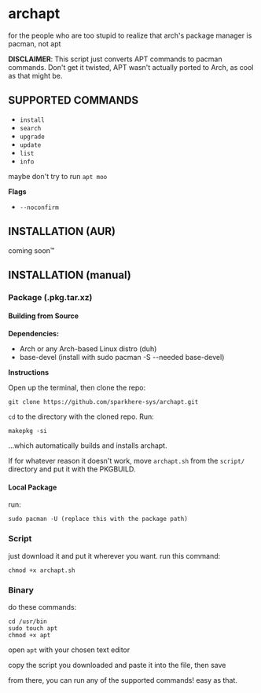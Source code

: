 # archapt
for the people who are too stupid to realize that arch's package manager is pacman, not apt

**DISCLAIMER**: This script just converts APT commands to pacman commands. Don't get it twisted, APT wasn't actually ported to Arch, as cool as that might be.

## SUPPORTED COMMANDS
- `install`
- `search`
- `upgrade`
- `update`
- `list`
- `info`

maybe don't try to run `apt moo`

**Flags**

- `--noconfirm`

## INSTALLATION (AUR)
coming soon™

## INSTALLATION (manual)
### Package (.pkg.tar.xz)
#### Building from Source
**Dependencies:**
- Arch or any Arch-based Linux distro (duh)
- base-devel (install with sudo pacman -S --needed base-devel)
  
**Instructions**

Open up the terminal, then clone the repo:
```shell
git clone https://github.com/sparkhere-sys/archapt.git
```
`cd` to the directory with the cloned repo. Run:
```shell
makepkg -si
```
...which automatically builds and installs archapt.

If for whatever reason it doesn't work, move `archapt.sh` from the `script/` directory and put it with the PKGBUILD.

#### Local Package
run:
```shell
sudo pacman -U (replace this with the package path)
```

### Script
just download it and put it wherever you want. run this command:

```shell
chmod +x archapt.sh
```

### Binary
do these commands:

```shell
cd /usr/bin
sudo touch apt
chmod +x apt
```

open `apt` with your chosen text editor

copy the script you downloaded and paste it into the file, then save

from there, you can run any of the supported commands! easy as that.
